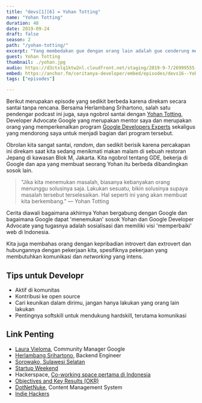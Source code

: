 ```yaml
---
title: "devs[1][6] = Yohan Totting"
name: "Yohan Totting"
duration: 48
date: 2019-09-24
draft: false
season: 2
path: "/yohan-totting/"
excerpt: "Yang membedakan gue dengan orang lain adalah gue cenderung melawan arus, melakukan yang tidak dilakukan orang lain. Dan gue punya alasan yang kuat kenapa memilih jalur yang berbeda."
guest: Yohan Totting
thumbnail: ./yohan.jpg
audio: https://d3ctxlq1ktw2nl.cloudfront.net/staging/2019-9-7/26999555-44100-2-665eae9fbbeaa.m4a
embed: https://anchor.fm/ceritanya-developer/embed/episodes/devs16--Yohan-Totting-e6csg6/a-aqmfa3
tags: ["episodes"]

---
```


Berikut merupakan episode yang sedikit berbeda karena direkam secara santai tanpa rencana. Bersama Herlambang Srihartono, salah satu pendengar podcast ini juga, saya ngobrol santai dengan [Yohan Totting](https://twitter.com/tyohan), Developer Advocate Google yang merupakan mentor saya dan merupakan orang yang memperkenalkan program [Google Developers Experts](https://developers.google.com/community/experts) sekaligus yang mendorong saya untuk menjadi bagian dari program tersebut.

Obrolan kita sangat santai, *random*, dan sedikit berisik karena percakapan ini direkam saat kita sedang menikmati makan malam di sebuah restoran Jepang di kawasan Blok M, Jakarta. Kita ngobrol tentang GDE, bekerja di Google dan apa yang membuat seorang Yohan itu berbeda dibandingkan sosok lain.

> "Jika kita menemukan masalah, biasanya kebanyakan orang menunggu solusinya saja. Lakukan sesuatu, bikin solusinya supaya masalah tersebut  terselesaikan. Hal seperti ini yang akan membuat kita berkembang." — Yohan Totting

Cerita diawali bagaimana akhirnya Yohan bergabung dengan Google dan bagaimana Google dapat 'menemukan' sosok Yohan dan Google Developer Advocate yang tugasnya adalah sosialisasi dan memiliki visi 'memperbaiki' web di Indonesia.

Kita juga membahas orang dengan kepribadian introvert dan extrovert dan hubungannya dengan pekerjaan kita, spesifiknya pekerjaan yang membutuhkan komunikasi dan *networking* yang intens.

## Tips untuk Developr

- Aktif di komunitas
- Kontribusi ke open source
- Cari keunikan dalam dirimu, jangan hanya lakukan yang orang lain lakukan
- Pentingnya softskill untuk mendukung hardskill, terutama komunikasi

## Link Penting

- [Laura Vieloma](https://www.linkedin.com/in/laura-vieloma-226913a4/), Community Manager Google
- [Herlambang Srihartono](https://www.instagram.com/herlambang_srihartono/), Backend Engineer
- [Sorowako, Sulawesi Selatan](https://id.wikipedia.org/wiki/Sorowako,_Nuha,_Luwu_Timur)
- [Startup Weekend](http://communities.techstars.com/indonesia/jakarta/startup-weekend)
- Hackerspace, [Co-working space pertama di Indonesia](https://tirto.id/melacak-muasal-coworking-space-di-indonesia-b5UK)
- [Objectives and Key Results (OKR)](https://weekdone.com/resources/objectives-key-results)
- [DotNetNuke](https://www.dnnsoftware.com), Content Management System
- [Indie Hackers](https://www.indiehackers.com)


